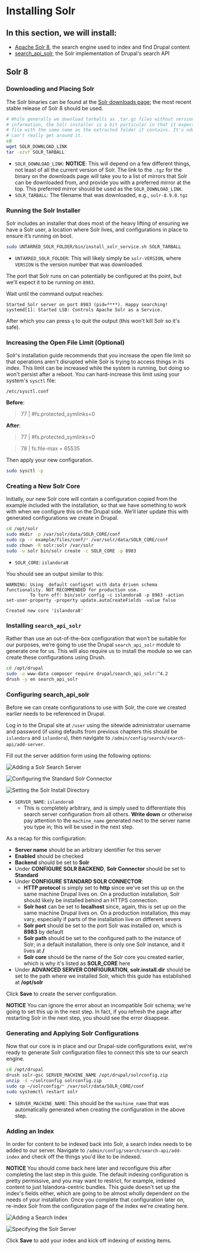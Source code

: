 # Installing Solr

## In this section, we will install:
- [Apache Solr 8](https://lucene.apache.org/solr/), the search engine used to index and find Drupal content
- [search_api_solr](https://www.drupal.org/project/search_api_solr), the Solr implementation of Drupal's search API

## Solr 8

### Downloading and Placing Solr

The Solr binaries can be found at the [Solr downloads page](https://solr.apache.org/downloads.html); the most recent stable release of Solr 8 should be used.

```bash
# While generally we download tarballs as .tar.gz files without version
# information, the Solr installer is a bit particular in that it expects a .tgz
# file with the same name as the extracted folder it contains. It's odd, and we
# can't really get around it.
cd
wget SOLR_DOWNLOAD_LINK
tar -xzvf SOLR_TARBALL
```
- `SOLR_DOWNLOAD_LINK`: **NOTICE**: This will depend on a few different things, not least of all the current version of Solr. The link to the `.tgz` for the binary on the downloads page will take you to a list of mirrors that Solr can be downloaded from, and provide you with a preferred mirror at the top. This preferred mirror should be used as the `SOLR_DOWNLOAD_LINK`.
- `SOLR_TARBALL`: The filename that was downloaded, e.g., `solr-8.9.0.tgz`

### Running the Solr Installer

Solr includes an installer that does most of the heavy lifting of ensuring we have a Solr user, a location where Solr lives, and configurations in place to ensure it’s running on boot.

```bash
sudo UNTARRED_SOLR_FOLDER/bin/install_solr_service.sh SOLR_TARBALL
```
- `UNTARRED_SOLR_FOLDER`: This will likely simply be `solr-VERSION`, where `VERSION` is the version number that was downloaded.

The port that Solr runs on can potentially be configured at ths point, but we'll expect it to be running on `8983`.

Wait until the command output reaches:

```
Started Solr server on port 8983 (pid=****). Happy searching!
systemd[1]: Started LSB: Controls Apache Solr as a Service.
```

After which you can press `q` to quit the output (this won't kill Solr so it's safe).


### Increasing the Open File Limit (Optional)

Solr's installation guide recommends that you increase the open file limit so that operations aren't disrupted while Solr is trying to access things in its index. This limit can be increased while the system is running, but doing so won't persist after a reboot. You can hard-increase this limit using your system's `sysctl` file:

`/etc/sysctl.conf`

**Before**:
> 77 | #fs.protected_symlinks=0

**After**:
> 77 | #fs.protected_symlinks=0

> 78 | fs.file-max = 65535

Then apply your new configuration.

```bash
sudo sysctl -p
```

### Creating a New Solr Core

Initially, our new Solr core will contain a configuration copied from the example included with the installation, so that we have something to work with when we configure this on the Drupal side. We’ll later update this with generated configurations we create in Drupal.

```bash
cd /opt/solr
sudo mkdir -p /var/solr/data/SOLR_CORE/conf
sudo cp -r example/files/conf/* /var/solr/data/SOLR_CORE/conf
sudo chown -R solr:solr /var/solr
sudo -u solr bin/solr create -c SOLR_CORE -p 8983
```
- `SOLR_CORE`: `islandora8`

You should see an output similar to this:
```
WARNING: Using _default configset with data driven schema functionality. NOT RECOMMENDED for production use.
         To turn off: bin/solr config -c islandora8 -p 8983 -action set-user-property -property update.autoCreateFields -value false

Created new core 'islandora8'
```

### Installing `search_api_solr`

Rather than use an out-of-the-box configuration that won’t be suitable for our purposes, we’re going to use the Drupal `search_api_solr` module to generate one for us. This will also require us to install the module so we can create these configurations using Drush.

```bash
cd /opt/drupal
sudo -u www-data composer require drupal/search_api_solr:^4.2
drush -y en search_api_solr
```

### Configuring search_api_solr

Before we can create configurations to use with Solr, the core we created earlier needs to be referenced in Drupal.

Log in to the Drupal site at `/user` using the sitewide administrator username and password (if using defaults from previous chapters this should be `islandora` and `islandora`), then navigate to `/admin/config/search/search-api/add-server`.

Fill out the server addition form using the following options:

![Adding a Solr Search Server](../../assets/adding_a_solr_search_server.png)

![Configuring the Standard Solr Connector](../../assets/configuring_standard_solr_connector.png)

![Setting the Solr Install Directory](../../assets/setting_the_solr_install_directory.png)

- `SERVER_NAME`: `islandora8`
    - This is completely arbitrary, and is simply used to differentiate this search server configuration from all others. **Write down** or otherwise pay attention to the `machine_name` generated next to the server name you type in; this will be used in the next step.

As a recap for this configuration:

- **Server name** should be an arbitrary identifier for this server
- **Enabled** should be checked
- **Backend** should be set to **Solr**
- Under **CONFIGURE SOLR BACKEND**, **Solr Connector** should be set to **Standard**
- Under **CONFIGURE STANDARD SOLR CONNECTOR**:
    - **HTTP protocol** is simply set to **http** since we've set this up on the same machine Drupal lives on. On a production installation, Solr should likely be installed behind an HTTPS connection.
    - **Solr host** can be set to **localhost** since, again, this is set up on the same machine Drupal lives on. On a production installation, this may vary, especially if parts of the installation live on different severs
    - **Solr port** should be set to the port Solr was installed on, which is **8983** by default
    - **Solr path** should be set to the configured path to the instance of Solr; in a default installation, there is only one Solr instance, and it lives at **/**
    - **Solr core** should be the name of the Solr core you created earlier, which is why it's listed as **SOLR_CORE** here
- Under **ADVANCED SERVER CONFIGURATION**, **solr.install.dir** should be set to the path where we installed Solr, which this guide has established at **/opt/solr**

Click **Save** to create the server configuration.

**NOTICE**
    You can ignore the error about an incompatible Solr schema; we're going to set this up in the next step. In fact, if you refresh the page after restarting Solr in the next step, you should see the error disappear.

### Generating and Applying Solr Configurations

Now that our core is in place and our Drupal-side configurations exist, we’re ready to generate Solr configuration files to connect this site to our search engine.

```bash
cd /opt/drupal
drush solr-gsc SERVER_MACHINE_NAME /opt/drupal/solrconfig.zip
unzip -d ~/solrconfig solrconfig.zip
sudo cp ~/solrconfig/* /var/solr/data/SOLR_CORE/conf
sudo systemctl restart solr
```
- `SERVER_MACHINE_NAME`: This should be the `machine_name` that was automatically generated when creating the configuration in the above step.

### Adding an Index

In order for content to be indexed back into Solr, a search index needs to be added to our server. Navigate to `/admin/config/search/search-api/add-index` and check off the things you'd like to be indexed.

**NOTICE**
    You should come back here later and reconfigure this after completing the last step in this guide. The default indexing configuration is pretty permissive, and you may want to restrict, for example, indexed content to just Islandora-centric bundles. This guide doesn't set up the index's fields either, which are going to be almost wholly dependent on the needs of your installation. Once you complete that configuration later on, re-index Solr from the configuration page of the index we're creating here.

![Adding a Search Index](../../assets/adding_a_search_index.png)

![Specifying the Solr Server](../../assets/specifying_the_solr_server.png)

Click **Save** to add your index and kick off indexing of existing items.
